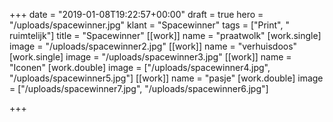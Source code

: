 +++
date = "2019-01-08T19:22:57+00:00"
draft = true
hero = "/uploads/spacewinner.jpg"
klant = "Spacewinner"
tags = ["Print", " ruimtelijk"]
title = "Spacewinner"
[[work]]
name = "praatwolk"
[work.single]
image = "/uploads/spacewinner2.jpg"
[[work]]
name = "verhuisdoos"
[work.single]
image = "/uploads/spacewinner3.jpg"
[[work]]
name = "Iconen"
[work.double]
image = ["/uploads/spacewinner4.jpg", "/uploads/spacewinner5.jpg"]
[[work]]
name = "pasje"
[work.double]
image = ["/uploads/spacewinner7.jpg", "/uploads/spacewinner6.jpg"]

+++
